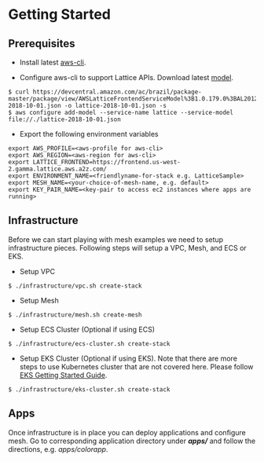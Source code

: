 # Getting Started

## Prerequisites
* Install latest [aws-cli](https://docs.aws.amazon.com/cli/latest/userguide/installing.html).

* Configure aws-cli to support Lattice APIs. Download latest [model](https://devcentral.amazon.com/ac/brazil/package-master/package/view/AWSLatticeFrontendServiceModel%3B1.0.179.0%3BAL2012%3BDEV.STD.PTHREAD%3Bmodel/lattice-2018-10-01.json).

```
$ curl https://devcentral.amazon.com/ac/brazil/package-master/package/view/AWSLatticeFrontendServiceModel%3B1.0.179.0%3BAL2012%3BDEV.STD.PTHREAD%3Bmodel/lattice-2018-10-01.json -o lattice-2018-10-01.json -s
$ aws configure add-model --service-name lattice --service-model file://./lattice-2018-10-01.json
```

* Export the following environment variables

```
export AWS_PROFILE=<aws-profile for aws-cli>
export AWS_REGION=<aws-region for aws-cli>
export LATTICE_FRONTEND=https://frontend.us-west-2.gamma.lattice.aws.a2z.com/
export ENVIRONMENT_NAME=<friendlyname-for-stack e.g. LatticeSample>
export MESH_NAME=<your-choice-of-mesh-name, e.g. default>
export KEY_PAIR_NAME=<key-pair to access ec2 instances where apps are running>
```

## Infrastructure
Before we can start playing with mesh examples we need to setup infrastructure pieces. Following steps will setup a VPC, Mesh, and ECS or EKS. 

* Setup VPC

```
$ ./infrastructure/vpc.sh create-stack
```

* Setup Mesh

```
$ ./infrastructure/mesh.sh create-mesh
```

* Setup ECS Cluster (Optional if using ECS)

```
$ ./infrastructure/ecs-cluster.sh create-stack
```

* Setup EKS Cluster (Optional if using EKS). Note that there are more steps to use Kubernetes cluster that are not covered here. Please follow [EKS Getting Started Guide](https://docs.aws.amazon.com/eks/latest/userguide/getting-started.html).

```
$ ./infrastructure/eks-cluster.sh create-stack
```

## Apps
Once infrastructure is in place you can deploy applications and configure mesh. Go to corresponding application directory under ***apps/*** and follow the directions, e.g. *apps/colorapp*.
